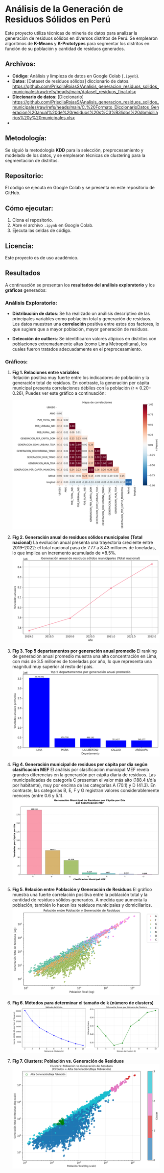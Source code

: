 # Análisis de la Generación de Residuos Sólidos en Perú
Este proyecto utiliza técnicas de minería de datos para analizar la generación de residuos sólidos en diversos distritos de Perú. Se emplearon algoritmos de **K-Means** y **K-Prototypes** para segmentar los distritos en función de su población y cantidad de residuos generados.

## Archivos:
- **Código**: Análisis y limpieza de datos en Google Colab (`.ipynb`).
- **Datos**: [Dataset de residuos sólidos] diccionario de datos. https://github.com/PriscilaRojasS/Analisis_generacion_residuos_solidos_municipales/raw/refs/heads/main/dataset_residuos_final.xlsx
- **Diccionario de datos**: [Diccionario] https://github.com/PriscilaRojasS/Analisis_generacion_residuos_solidos_municipales/raw/refs/heads/main/C.%20Formato_DiccionarioDatos_Generacion%20anual%20de%20residuos%20s%C3%B3lidos%20domiciliarios%20y%20municipales.xlsx
- 
## Metodología:
Se siguió la metodología **KDD** para la selección, preprocesamiento y modelado de los datos, y se emplearon técnicas de clustering para la segmentación de distritos.

## Repositorio:
El código se ejecuta en Google Colab y se presenta en este repositorio de GitHub.

## Cómo ejecutar:
1. Clona el repositorio.
2. Abre el archivo `.ipynb` en Google Colab.
3. Ejecuta las celdas de código.

## Licencia:
Este proyecto es de uso académico.

## Resultados

A continuación se presentan los **resultados del análisis exploratorio** y los **gráficos** generados:

### Análisis Exploratorio:
- **Distribución de datos**: Se ha realizado un análisis descriptivo de las principales variables como población total y generación de residuos. Los datos muestran una **correlación** positiva entre estos dos factores, lo que sugiere que a mayor población, mayor generación de residuos.
  
- **Detección de outliers**: Se identificaron valores atípicos en distritos con poblaciones extremadamente altas (como Lima Metropolitana), los cuales fueron tratados adecuadamente en el preprocesamiento.

### Gráficos:

1. **Fig 1. Relaciones entre variables**  
   Relación positiva muy fuerte entre los indicadores de población y la generación total de residuos.
   En contraste, la generación per cápita municipal presenta correlaciones débiles con la población (r ≈ 0.20–0.26),
   Puedes ver este gráfico a continuación:

   ![Figura1_Relaciones entre variables](https://github.com/PriscilaRojasS/Analisis_generacion_residuos_solidos_municipales/blob/main/Figura1.png?raw=true)

2. **Fig 2. Generación anual de residuos sólidos municipales (Total nacional)**
   La evolución anual presenta una trayectoria creciente entre 2019–2022: el total nacional pasa de 7.77 a 8.43 millones de toneladas, lo que implica un incremento acumulado de ≈8.5%.
   ![Figura2_Genración_anual_residuos](https://github.com/PriscilaRojasS/Analisis_generacion_residuos_solidos_municipales/blob/main/Figura2.png?raw=true)
3.  **Fig 3. Top 5 departamentos por generación anual promedio**
El ranking de generación anual promedio muestra una alta concentración en Lima, con más de 3.5 millones de toneladas por año, lo que representa una magnitud muy superior al resto del país.
   ![Fig 3Top 5 departamentos_generaciónanualpromedio](https://github.com/PriscilaRojasS/Analisis_generacion_residuos_solidos_municipales/blob/main/Figura3.png?raw=true)

4.  **Fig 4. Generación municipal de residuos per cápita por día según clasificación MEF**
   El análisis por clasificación municipal MEF revela grandes diferencias en la generación per cápita diaria de residuos. Las municipalidades de categoría C presentan el valor más alto (188.4 t/día por habitante), muy por encima de las categorías A (70.1) y D (41.3). En contraste, las categorías B, E, F y G registran valores considerablemente menores (entre 0.6 y 5.1).
    ![Fig 4. Generación municipal_residuos](https://github.com/PriscilaRojasS/Analisis_generacion_residuos_solidos_municipales/blob/main/Figura4.png?raw=true)

5.  **Fig 5. Relación entre Población y Generación de Residuos**
   El gráfico muestra una fuerte correlación positiva entre la población total y la cantidad de residuos sólidos generados. A medida que aumenta la población, también lo hacen los residuos municipales y domiciliarios.
    ![Fig 5. Relacion_poblacion_generacionr](https://github.com/PriscilaRojasS/Analisis_generacion_residuos_solidos_municipales/blob/main/Figura5.png?raw=true)
6. **Fig 6. Métodos para determinar el tamaño de k (número de clusters)**
   ![Fig 6. MétodostamañoK](https://github.com/PriscilaRojasS/Analisis_generacion_residuos_solidos_municipales/blob/main/Figura6.png?raw=true)
8. **Fig 7. Clusters: Población vs. Generación de Residuos**
   ![Fig7.Clusters](https://github.com/PriscilaRojasS/Analisis_generacion_residuos_solidos_municipales/blob/main/Figura7.png?raw=true)

    


